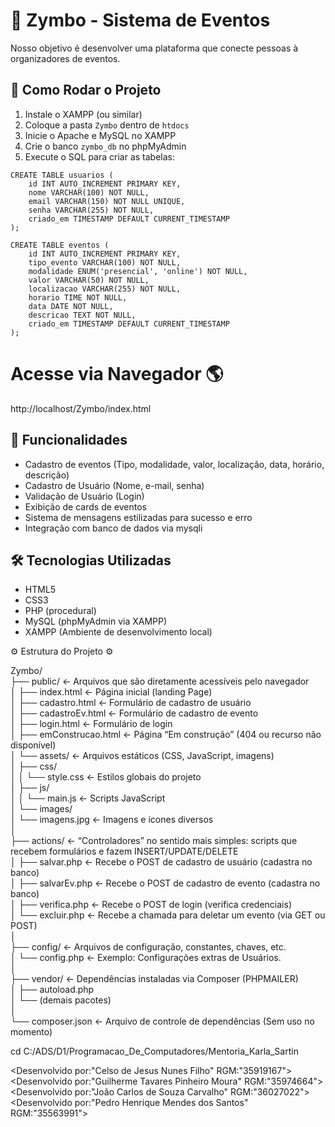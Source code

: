 # 🎉 Zymbo - Sistema de Eventos

Nosso objetivo é desenvolver uma plataforma que conecte pessoas à organizadores de eventos.


## 🧪 Como Rodar o Projeto

1. Instale o XAMPP (ou similar)
2. Coloque a pasta `Zymbo` dentro de `htdocs`
3. Inicie o Apache e MySQL no XAMPP
4. Crie o banco `zymbo_db` no phpMyAdmin
5. Execute o SQL para criar as tabelas:

```
CREATE TABLE usuarios (
    id INT AUTO_INCREMENT PRIMARY KEY,
    nome VARCHAR(100) NOT NULL,
    email VARCHAR(150) NOT NULL UNIQUE,
    senha VARCHAR(255) NOT NULL,
    criado_em TIMESTAMP DEFAULT CURRENT_TIMESTAMP
);

CREATE TABLE eventos (
    id INT AUTO_INCREMENT PRIMARY KEY,
    tipo_evento VARCHAR(100) NOT NULL,
    modalidade ENUM('presencial', 'online') NOT NULL,
    valor VARCHAR(50) NOT NULL,
    localizacao VARCHAR(255) NOT NULL,
    horario TIME NOT NULL,
    data DATE NOT NULL,
    descricao TEXT NOT NULL,
    criado_em TIMESTAMP DEFAULT CURRENT_TIMESTAMP
);
```
# Acesse via Navegador 🌎
http://localhost/Zymbo/index.html



## 🚀 Funcionalidades

- Cadastro de eventos (Tipo, modalidade, valor, localização, data, horário, descrição)
- Cadastro de Usuário (Nome, e-mail, senha)
- Validação de Usuário (Login)
- Exibição de cards de eventos
- Sistema de mensagens estilizadas para sucesso e erro
- Integração com banco de dados via mysqli


## 🛠️ Tecnologias Utilizadas

- HTML5
- CSS3
- PHP (procedural)
- MySQL (phpMyAdmin via XAMPP)
- XAMPP (Ambiente de desenvolvimento local)


⚙️  Estrutura do Projeto  ⚙️

Zymbo/                                                                                                                                                                                    
├── public/                     ← Arquivos que são diretamente acessíveis pelo navegador                                                                                                
│   ├── index.html              ← Página inicial (landing Page)                                                                                                                        
│   ├── cadastro.html           ← Formulário de cadastro de usuário                                                                                                                    
│   ├── cadastroEv.html         ← Formulário de cadastro de evento                                                                                                                    
│   ├── login.html              ← Formulário de login                                                                                                                                
│   ├── emConstrucao.html       ← Página “Em construção” (404 ou recurso não disponível)                                                                                                
│   └── assets/                 ← Arquivos estáticos (CSS, JavaScript, imagens)                                                                                                        
│       ├── css/                                                                                                                                                                        
│       │   └── style.css       ← Estilos globais do projeto                                                                                                                        
│       ├── js/                                                                                                                                                                        
│       │   └── main.js         ← Scripts JavaScript                                                                                                                                    
│       └── images/                                                                                                                                                                    
│           └── imagens.jpg     ← Imagens e icones diversos                                                                                                                            
│                                                                                                                                                                                        
├── actions/                    ← “Controladores” no sentido mais simples: scripts que recebem formulários e fazem INSERT/UPDATE/DELETE                                                
│   ├── salvar.php              ← Recebe o POST de cadastro de usuário (cadastra no banco)                                                                                                
│   ├── salvarEv.php            ← Recebe o POST de cadastro de evento (cadastra no banco)                                                                                                
│   ├── verifica.php            ← Recebe o POST de login (verifica credenciais)                                                                                                        
│   └── excluir.php             ← Recebe a chamada para deletar um evento (via GET ou POST)                                                                                            
│                                                                                                                                                                                        
├── config/                     ← Arquivos de configuração, constantes, chaves, etc.                                                                                                    
│   └── config.php              ← Exemplo: Configurações extras de Usuários.                                                                                                            
│                                                                                                                                                                                        
├── vendor/                     ← Dependências instaladas via Composer (PHPMAILER)                                                                                                        
│   ├── autoload.php                                                                                                                                                                    
│   └── (demais pacotes)                                                                                                                                                                
│                                                                                                                                                                                        
└── composer.json               ← Arquivo de controle de dependências (Sem uso no momento)                                                                                                





cd C:/ADS/D1/Programacao_De_Computadores/Mentoria_Karla_Sartin

<Desenvolvido por:"Celso de Jesus Nunes Filho" RGM:"35919167">                                                                                                                            
<Desenvolvido por:"Guilherme Tavares Pinheiro Moura" RGM:"35974664">                                                                                                                    
<Desenvolvido por:"João Carlos de Souza Carvalho" RGM:"36027022">                                                                                                                        
<Desenvolvido por:"Pedro Henrique Mendes dos Santos" RGM:"35563991">                                                                                                                    
</UDF>                                                                                                                                                                                   

